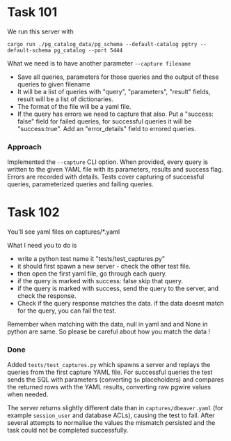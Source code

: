 # Task 101

We run this server with 

```
cargo run ./pg_catalog_data/pg_schema --default-catalog pgtry --default-schema pg_catalog --port 5444
```

What we need is to have another parameter `--capture filename`  
- Save all queries, parameters for those queries and the output of these queries to given filename
- It will be a list of queries with "query", "parameters", "result" fields, result will be a list of dictionaries.
- The format of the file will be a yaml file.
- If the query has errors we need to capture that also. Put a "success: false" field for failed queries, for successful queries it will be "success:true". Add an  "error_details" field to errored queries.

### Approach

Implemented the `--capture` CLI option. When provided, every query is written to
the given YAML file with its parameters, results and success flag. Errors are
recorded with details. Tests cover capturing of successful queries, parameterized
queries and failing queries.

# Task 102

You'll see yaml files on captures/*.yaml

What I need you to do is
- write a python test name it "tests/test_captures.py"
- it should first spawn a new server - check the other test file.
- then open the first yaml file, go through each query. 
- if the query is marked with success: false skip that query. 
- if the query is marked with success, send the query to the server, and check the response. 
- Check if the query response matches the data. if the data doesnt match for the query, you can fail the test. 

Remember when matching with the data, null in yaml and and None in python are same. So please be careful about how you match the data !
### Done

Added `tests/test_captures.py` which spawns a server and replays the queries from the first capture YAML file. For successful queries the test sends the SQL with parameters (converting `$n` placeholders) and compares the returned rows with the YAML results, converting raw pgwire values when needed.

The server returns slightly different data than in `captures/dbeaver.yaml` (for example `session_user` and database ACLs), causing the test to fail. After several attempts to normalise the values the mismatch persisted and the task could not be completed successfully.
